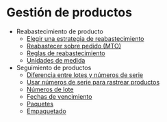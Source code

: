# Gestión de productos

  * Reabastecimiento de producto
    * [Elegir una estrategia de reabastecimiento](product_management/product_replenishment/strategies)
    * [Reabastecer sobre pedido (MTO)](product_management/product_replenishment/mto)
    * [Reglas de reabastecimiento](product_management/product_replenishment/reordering_rules)
    * [Unidades de medida](product_management/product_replenishment/uom)
  * Seguimiento de productos
    * [Diferencia entre lotes y números de serie](product_management/product_tracking/differences)
    * [Usar números de serie para rastrear productos](product_management/product_tracking/serial_numbers)
    * [Números de lote](product_management/product_tracking/lots)
    * [Fechas de vencimiento](product_management/product_tracking/expiration_dates)
    * [Paquetes](product_management/product_tracking/package)
    * [Empaquetado](product_management/product_tracking/packaging)

